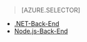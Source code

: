 > [AZURE.SELECTOR]
- [.NET-Back-End](../articles/app-service-mobile-dotnet-backend-how-to-use-server-sdk.md)
- [Node.js-Back-End](../articles/app-service-mobile-node-backend-how-to-use-server-sdk.md)


